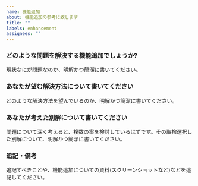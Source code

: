 ```yaml
---
name: 機能追加
about: 機能追加の参考に致します
title: ""
labels: enhancement
assignees: ""
---
```


### どのような問題を解決する機能追加でしょうか?
現状なにが問題なのか、明解かつ簡潔に書いてください。

### あなたが望む解決方法について書いてください
どのような解決方法を望んでいるのか、明解かつ簡潔に書いてください。

### あなたが考えた別解について書いてください
問題について深く考えると、複数の案を検討しているはずです。その取捨選択した別解について、明解かつ簡潔に書いてください。

### 追記・備考
追記すべきことや、機能追加についての資料(スクリーンショットなど)などを追記してください。
